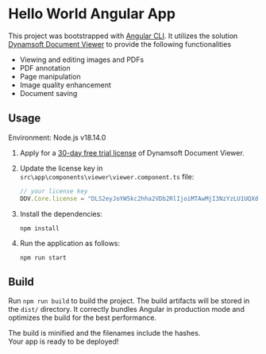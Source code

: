 # Hello World Angular App

This project was bootstrapped with [Angular CLI](https://github.com/angular/angular-cli). It utilizes the solution [Dynamsoft Document Viewer](https://www.dynamsoft.com/document-viewer/docs/introduction/) to provide the following functionalities

- Viewing and editing images and PDFs
- PDF annotation
- Page manipulation
- Image quality enhancement
- Document saving

## Usage

Environment: Node.js v18.14.0

1. Apply for a [30-day free trial license](https://www.dynamsoft.com/customer/license/trialLicense?product=ddv&deploymenttype=browser) of Dynamsoft Document Viewer.

2. Update the license key in `src\app\components\viewer\viewer.component.ts` file:

   ```javascript
   // your license key
   DDV.Core.license = "DLS2eyJoYW5kc2hha2VDb2RlIjoiMTAwMjI3NzYzLU1UQXdNakkzTnpZekxYZGxZaTFVY21saGJGQnliMm8iLCJtYWluU2VydmVyVVJMIjoiaHR0cHM6Ly9tbHRzLmR5bmFtc29mdC5jb20iLCJvcmdhbml6YXRpb25JRCI6IjEwMDIyNzc2MyIsInN0YW5kYnlTZXJ2ZXJVUkwiOiJodHRwczovL3NsdHMuZHluYW1zb2Z0LmNvbSIsImNoZWNrQ29kZSI6LTE2NDMyMjI1ODl9";
   ```

3. Install the dependencies:

   ```
   npm install
   ```

4. Run the application as follows:

   ```
   npm run start
   ```

## Build

Run `npm run build` to build the project. The build artifacts will be stored in the `dist/` directory. 
It correctly bundles Angular in production mode and optimizes the build for the best performance.

The build is minified and the filenames include the hashes.<br />
Your app is ready to be deployed!